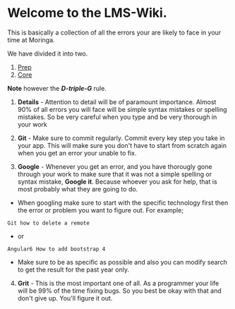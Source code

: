 # Welcome to the LMS-Wiki.

This is basically a collection of all the errors your are likely to face in your time at Moringa. 

We have divided it into two.

1. [Prep](https://github.com/SamNgigi/LMS-wiki/wiki/1.-PREP) 
2. [Core](https://github.com/SamNgigi/LMS-wiki/wiki/2.-CORE)

**Note** however the ***D-triple-G*** rule.

1. **Details** - Attention to detail will be of paramount importance. Almost 90% of all errors you will face will be simple syntax mistakes or spelling mistakes. So be very careful when you type and be very thorough in your work

2. **Git** - Make sure to commit regularly. Commit every key step you take in your app. This will make sure you don't have to start from scratch again when you get an error your unable to fix.

3. **Google** - Whenever you get an error, and you have thorougly gone through your work to make sure that it was not a simple spelling or syntax mistake, **Google it**. Because whoever you ask for help, that is most probably what they are going to do.

* When googling make sure to start with the specific technology first then the error or problem you want to figure out. For example;

 ```
 Git how to delete a remote
 ```
* or
 ```
 Angular6 How to add bootstrap 4
 ```
* Make sure to be as specific as possible and also you can modify search to get the result for the past year only.


4. **Grit** - This is the most important one of all. As a programmer your life will be 99% of the time fixing bugs. So you best be okay with that and don't give up. You'll figure it out.
